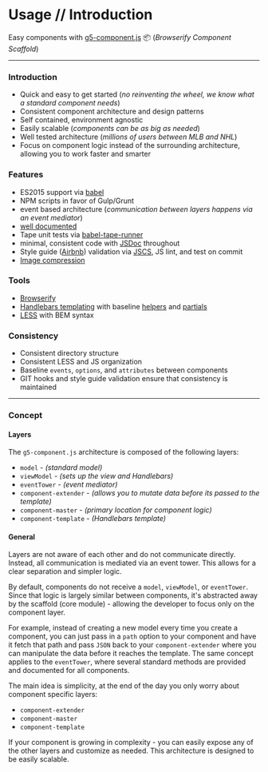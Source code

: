 # Usage // Introduction

Easy components with [g5-component.js](https://github.com/MajorLeagueBaseball/g5-component/) :package: (_Browserify Component Scaffold_) 

---

### Introduction

* Quick and easy to get started (_no reinventing the wheel, we know what a standard component needs_)
* Consistent component architecture and design patterns
* Self contained, environment agnostic
* Easily scalable (_components can be as big as needed_)
* Well tested architecture (_millions of users between MLB and NHL_)
* Focus on component logic instead of the surrounding architecture, allowing you to work faster and smarter

### Features

* ES2015 support via [babel](https://babeljs.io/)
* NPM scripts in favor of Gulp/Grunt
* event based architecture (_communication between layers happens via an event mediator_)
* [well documented](https://github.com/MajorLeagueBaseball/g5-component/tree/master/docs#documentation)
* Tape unit tests via [babel-tape-runner](https://www.npmjs.com/package/babel-tape-runner)
* minimal, consistent code with [JSDoc](https://github.com/MajorLeagueBaseball/g5-component/blob/master/src/scripts/g5-component.js#L16) throughout
* Style guide ([Airbnb](https://github.com/MajorLeagueBaseball/g5-component/blob/master/.jscsrc)) validation via [JSCS](http://jscs.info/), JS lint, and test on commit
* [Image compression](https://www.npmjs.com/package/imagemin)

### Tools

* [Browserify](http://browserify.org/)
* [Handlebars templating](https://github.com/MajorLeagueBaseball/g5-component/blob/master/src/template/component.html) with baseline [helpers](https://github.com/MajorLeagueBaseball/g5-component/blob/master/src/scripts/component/helpers.js) and [partials](https://github.com/MajorLeagueBaseball/g5-component/blob/master/src/scripts/component/partials.js)
* [LESS](http://lesscss.org/) with BEM syntax

### Consistency

* Consistent directory structure
* Consistent LESS and JS organization
* Baseline `events`, `options`, and `attributes` between components
* GIT hooks and style guide validation ensure that consistency is maintained

---

### Concept

#### Layers

The `g5-component.js` architecture is composed of the following layers:

* `model` - _(standard model)_
* `viewModel` - _(sets up the view and Handlebars)_
* `eventTower` - _(event mediator)_
* `component-extender` - _(allows you to mutate data before its passed to the template)_
* `component-master` - _(primary location for component logic)_
* `component-template` - _(Handlebars template)_

#### General

Layers are not aware of each other and do not communicate directly.
Instead, all communication is mediated via an event tower. This allows for a clear separation and simpler logic.

By default, components do not receive a `model`, `viewModel`, or `eventTower`. Since that logic is largely similar between components, it's abstracted away by the scaffold (core module) - allowing the developer to focus only on the component layer.

For example, instead of creating a new model every time you create a component, you can just pass in a `path` option to your component and have it fetch that path and pass `JSON` back to your `component-extender` where you can manipulate the data before it reaches the template. The same concept applies to the `eventTower`, where several standard methods are provided and documented for all components. 

The main idea is simplicity, at the end of the day you only worry about component specific layers: 

* `component-extender`
* `component-master`
* `component-template`

If your component is growing in complexity - you can easily expose any of the other layers and customize as needed. This architecture is designed to be easily scalable.

